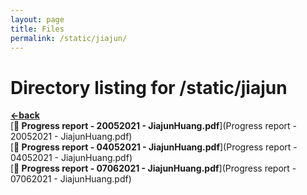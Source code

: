 ```yaml
---
layout: page
title: Files
permalink: /static/jiajun/
---
```


# Directory listing for /static/jiajun
[**<-back**](/static)  
[**:page_facing_up: Progress report - 20052021 - JiajunHuang.pdf**](Progress report - 20052021 - JiajunHuang.pdf)  
[**:page_facing_up: Progress report - 04052021 - JiajunHuang.pdf**](Progress report - 04052021 - JiajunHuang.pdf)  
[**:page_facing_up: Progress report - 07062021 - JiajunHuang.pdf**](Progress report - 07062021 - JiajunHuang.pdf)  
